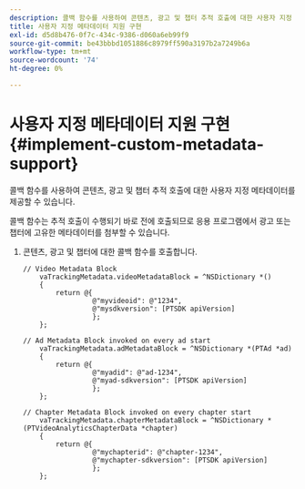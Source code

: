 ```yaml
---
description: 콜백 함수를 사용하여 콘텐츠, 광고 및 챕터 추적 호출에 대한 사용자 지정 메타데이터를 제공할 수 있습니다.
title: 사용자 지정 메타데이터 지원 구현
exl-id: d5d8b476-0f7c-434c-9386-d060a6eb99f9
source-git-commit: be43bbbd1051886c8979ff590a3197b2a7249b6a
workflow-type: tm+mt
source-wordcount: '74'
ht-degree: 0%

---
```


# 사용자 지정 메타데이터 지원 구현 {#implement-custom-metadata-support}

콜백 함수를 사용하여 콘텐츠, 광고 및 챕터 추적 호출에 대한 사용자 지정 메타데이터를 제공할 수 있습니다.

콜백 함수는 추적 호출이 수행되기 바로 전에 호출되므로 응용 프로그램에서 광고 또는 챕터에 고유한 메타데이터를 첨부할 수 있습니다.

1. 콘텐츠, 광고 및 챕터에 대한 콜백 함수를 호출합니다.

   ```
   // Video Metadata Block 
       vaTrackingMetadata.videoMetadataBlock = ^NSDictionary *() 
       { 
           return @{ 
                    @"myvideoid": @"1234", 
                    @"mysdkversion": [PTSDK apiVersion] 
                    }; 
       }; 
   
   // Ad Metadata Block invoked on every ad start 
       vaTrackingMetadata.adMetadataBlock = ^NSDictionary *(PTAd *ad) 
       { 
           return @{ 
                    @"myadid": @"ad-1234", 
                    @"myad-sdkversion": [PTSDK apiVersion] 
                    }; 
       }; 
   
   // Chapter Metadata Block invoked on every chapter start 
       vaTrackingMetadata.chapterMetadataBlock = ^NSDictionary *(PTVideoAnalyticsChapterData *chapter) 
       { 
           return @{ 
                    @"mychapterid": @"chapter-1234", 
                    @"mychapter-sdkversion": [PTSDK apiVersion] 
                    }; 
       };
   ```
